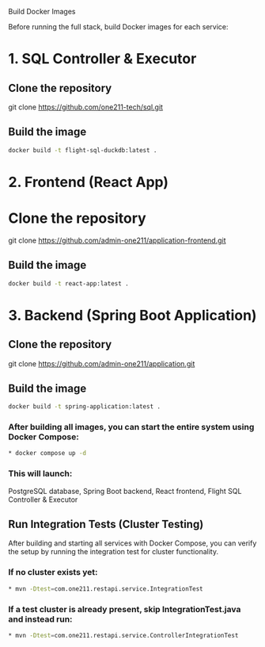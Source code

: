  Build Docker Images

Before running the full stack, build Docker images for each service:

# 1. SQL Controller & Executor

## Clone the repository
git clone https://github.com/one211-tech/sql.git

## Build the image
```bash
docker build -t flight-sql-duckdb:latest .
```
# 2. Frontend (React App)

# Clone the repository
git clone https://github.com/admin-one211/application-frontend.git

## Build the image
```bash
docker build -t react-app:latest .
```
# 3. Backend (Spring Boot Application)

## Clone the repository
git clone https://github.com/admin-one211/application.git

## Build the image
```bash
docker build -t spring-application:latest .
```


### After building all images, you can start the entire system using Docker Compose:
```bash
* docker compose up -d
```

### This will launch:
PostgreSQL database,
Spring Boot backend,
React frontend,
Flight SQL Controller & Executor

## Run Integration Tests (Cluster Testing)

After building and starting all services with Docker Compose, you can verify the setup by running the integration test for cluster functionality.
### If no cluster exists yet:
```bash
* mvn -Dtest=com.one211.restapi.service.IntegrationTest
```
### If a test cluster is already present, skip IntegrationTest.java and instead run:
```bash
* mvn -Dtest=com.one211.restapi.service.ControllerIntegrationTest
```

